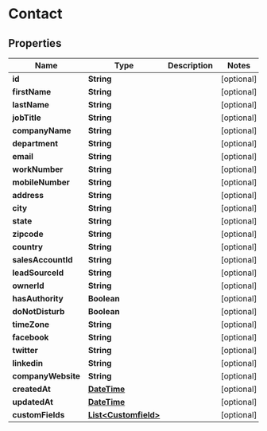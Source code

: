 
# Contact

## Properties
Name | Type | Description | Notes
------------ | ------------- | ------------- | -------------
**id** | **String** |  |  [optional]
**firstName** | **String** |  |  [optional]
**lastName** | **String** |  |  [optional]
**jobTitle** | **String** |  |  [optional]
**companyName** | **String** |  |  [optional]
**department** | **String** |  |  [optional]
**email** | **String** |  |  [optional]
**workNumber** | **String** |  |  [optional]
**mobileNumber** | **String** |  |  [optional]
**address** | **String** |  |  [optional]
**city** | **String** |  |  [optional]
**state** | **String** |  |  [optional]
**zipcode** | **String** |  |  [optional]
**country** | **String** |  |  [optional]
**salesAccountId** | **String** |  |  [optional]
**leadSourceId** | **String** |  |  [optional]
**ownerId** | **String** |  |  [optional]
**hasAuthority** | **Boolean** |  |  [optional]
**doNotDisturb** | **Boolean** |  |  [optional]
**timeZone** | **String** |  |  [optional]
**facebook** | **String** |  |  [optional]
**twitter** | **String** |  |  [optional]
**linkedin** | **String** |  |  [optional]
**companyWebsite** | **String** |  |  [optional]
**createdAt** | [**DateTime**](DateTime.md) |  |  [optional]
**updatedAt** | [**DateTime**](DateTime.md) |  |  [optional]
**customFields** | [**List&lt;Customfield&gt;**](Customfield.md) |  |  [optional]



